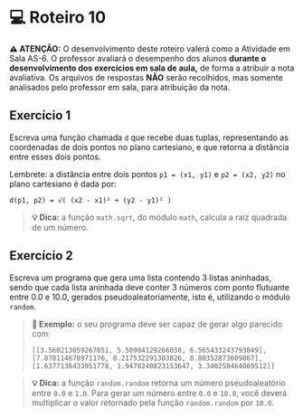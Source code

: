 # 💻 Roteiro 10

**⚠️ ATENÇÃO:** O desenvolvimento deste roteiro valerá como a Atividade em Sala AS-6. O professor avaliará o desempenho dos alunos **durante o desenvolvimento dos exercícios em sala de aula,** de forma a atribuir a nota avaliativa. Os arquivos de respostas **NÃO** serão recolhidos, mas somente analisados pelo professor em sala, para atribuição da nota.

## Exercício 1

Escreva uma função chamada `d` que recebe duas tuplas, representando as coordenadas de dois pontos no plano cartesiano, e que retorna a distância entre esses dois pontos.

Lembrete: a distância entre dois pontos `p1 = (x1, y1)` e `p2 = (x2, y2)` no plano cartesiano é dada por:

`d(p1, p2) = √( (x2 - x1)² + (y2 - y1)² )`

> **💡 Dica:** a função `math.sqrt`, do módulo `math`, calcula a raiz quadrada de um número.

## Exercício 2 

Escreva um programa que gera uma lista contendo 3 listas aninhadas, sendo que cada lista aninhada deve conter 3 números com ponto flutuante entre 0.0 e 10.0, gerados pseudoaleatoriamente, isto é, utilizando o módulo `random`.

> **🎯 Exemplo:** o seu programa deve ser capaz de gerar algo parecido com: 
>
> `[[3.560213059267051, 5.50984129266038, 6.565433243793849], [7.878114678971176, 8.217532291303826, 8.80352873609867], [1.6377136433951778, 1.9478240823153647, 3.340258464069512]]`

> **💡 Dica:** a função `random.random` retorna um número pseudoaleatório entre `0.0` e `1.0`. Para gerar um número entre `0.0` e `10.0`, você deverá multiplicar o valor retornado pela função `random.random` por `10.0`.
